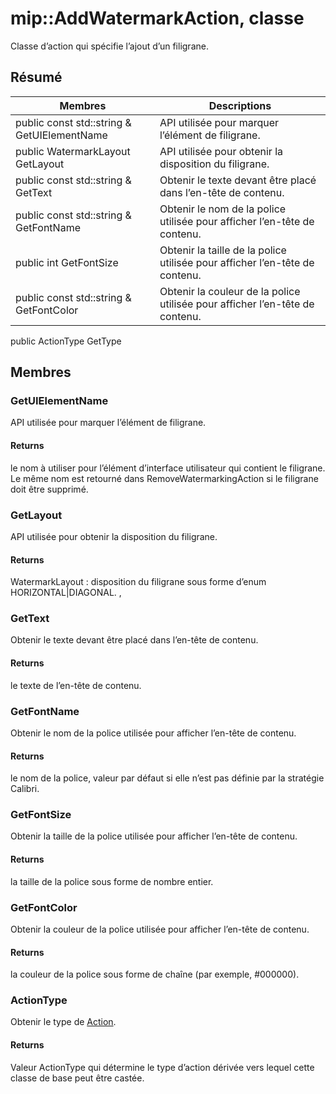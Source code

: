 # <a name="class-mipaddwatermarkaction"></a>mip::AddWatermarkAction, classe 
Classe d’action qui spécifie l’ajout d’un filigrane.
## <a name="summary"></a>Résumé
 Membres                        | Descriptions                                
--------------------------------|---------------------------------------------
public const std::string & GetUIElementName | API utilisée pour marquer l’élément de filigrane.
public WatermarkLayout GetLayout | API utilisée pour obtenir la disposition du filigrane.
public const std::string & GetText | Obtenir le texte devant être placé dans l’en-tête de contenu.
public const std::string & GetFontName | Obtenir le nom de la police utilisée pour afficher l’en-tête de contenu.
public int GetFontSize | Obtenir la taille de la police utilisée pour afficher l’en-tête de contenu.
public const std::string & GetFontColor | Obtenir la couleur de la police utilisée pour afficher l’en-tête de contenu.
public ActionType GetType
## <a name="members"></a>Membres
### <a name="getuielementname"></a>GetUIElementName
API utilisée pour marquer l’élément de filigrane.
#### <a name="returns"></a>Returns
le nom à utiliser pour l’élément d’interface utilisateur qui contient le filigrane. Le même nom est retourné dans RemoveWatermarkingAction si le filigrane doit être supprimé.
### <a name="getlayout"></a>GetLayout
API utilisée pour obtenir la disposition du filigrane.
#### <a name="returns"></a>Returns
WatermarkLayout : disposition du filigrane sous forme d’enum HORIZONTAL|DIAGONAL. ,
### <a name="gettext"></a>GetText
Obtenir le texte devant être placé dans l’en-tête de contenu.
#### <a name="returns"></a>Returns
le texte de l’en-tête de contenu.
### <a name="getfontname"></a>GetFontName
Obtenir le nom de la police utilisée pour afficher l’en-tête de contenu.
#### <a name="returns"></a>Returns
le nom de la police, valeur par défaut si elle n’est pas définie par la stratégie Calibri.
### <a name="getfontsize"></a>GetFontSize
Obtenir la taille de la police utilisée pour afficher l’en-tête de contenu.
#### <a name="returns"></a>Returns
la taille de la police sous forme de nombre entier.
### <a name="getfontcolor"></a>GetFontColor
Obtenir la couleur de la police utilisée pour afficher l’en-tête de contenu.
#### <a name="returns"></a>Returns
la couleur de la police sous forme de chaîne (par exemple, #000000).
### <a name="actiontype"></a>ActionType
Obtenir le type de [Action](#classmip_1_1_action).
#### <a name="returns"></a>Returns
Valeur ActionType qui détermine le type d’action dérivée vers lequel cette classe de base peut être castée.